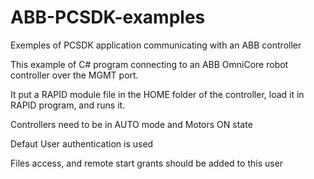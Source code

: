 # ABB-PCSDK-examples
Exemples of PCSDK application communicating with an ABB controller

This example of C# program connecting to an ABB OmniCore robot controller over the MGMT port.

It put a RAPID module file in the HOME folder of the controller, load it in RAPID program, and runs it.

Controllers need to be in AUTO mode and Motors ON state

Defaut User authentication is used

Files access, and remote start grants should be added to this user
